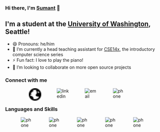### Hi there, I'm [Sumant](https://sumantguha.github.io/) 👋

<!-- [portfolio](https://sumantguha.github.io/portfolio/#/) | (+1) 253-355-7730 | [guhas2@uw.edu](mailto:guhas2@uw.edu) | [linkedin/sumantguha99](http://www.linkedin.com/in/sumantguha99) -->

## I'm a student at the [University of Washington](https://www.washington.edu), Seattle!

- 😄 Pronouns: he/him
- 🔭 I’m currently a head teaching assistant for [CSE14x](http://courses.cs.washington.edu/courses/cse14x/ta/), the introductory computer science series
- ⚡ Fun fact: I love to play the piano!
- 👯 I’m looking to collaborate on more open source projects

### Connect with me

[<img align="left" alt="portfolio" width="40px" src="https://raw.githubusercontent.com/iconic/open-iconic/master/svg/globe.svg" style="margin-right:10%;margin-left:15%" />](https://sumantguha.github.io/)

[<img align="left" alt="linkedin" width="40px" src="https://cdn.jsdelivr.net/npm/simple-icons@v3/icons/linkedin.svg"  style="margin-right:10%" />](http://www.linkedin.com/in/sumantguha99)

[<img align="left" alt="email" width="40px" src="https://cdn.jsdelivr.net/npm/simple-icons@v3/icons/microsoftoutlook.svg"  style="margin-right:10%" />](mailto:guhas2@uw.edu)

[<img align="left" alt="phone" width="40px" src="https://cdn.jsdelivr.net/npm/simple-icons@v3/icons/googlemessages.svg"  style="margin-right:10%" />](tel:+1253-355-7730)

<br/>
<br/>

### Languages and Skills

<img align="left" alt="phone" width="40px" src="https://cdn.jsdelivr.net/npm/simple-icons@v3/icons/python.svg"  style="margin-right:10%;margin-left:10%" />

<img align="left" alt="phone" width="40px" src="https://cdn.jsdelivr.net/npm/simple-icons@v3/icons/java.svg"  style="margin-right:10%" />

<img align="left" alt="phone" width="40px" src="https://cdn.jsdelivr.net/npm/simple-icons@v3/icons/cplusplus.svg"  style="margin-right:10%" />

<img align="left" alt="phone" width="40px" src="https://cdn.jsdelivr.net/npm/simple-icons@v3/icons/javascript.svg"  style="margin-right:10%" />

<img align="left" alt="phone" width="40px" src="https://cdn.jsdelivr.net/npm/simple-icons@v3/icons/html5.svg"  style="margin-right:0%" />

<!--
**sumantguha/sumantguha** is a ✨ _special_ ✨ repository because its `README.md` (this file) appears on your GitHub profile.

Here are some ideas to get you started:

- 🔭 I’m currently working on ...
- 🌱 I’m currently learning ...
- 👯 I’m looking to collaborate on ...
- 🤔 I’m looking for help with ...
- 💬 Ask me about ...
- 📫 How to reach me: ...
- 😄 Pronouns: ...
- ⚡ Fun fact: ...
-->
